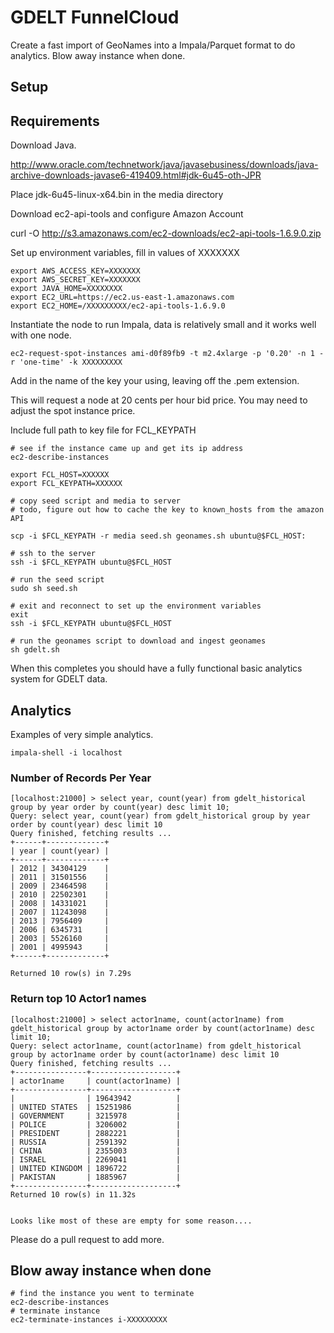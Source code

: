# GDELT FunnelCloud 

Create a fast import of GeoNames into a Impala/Parquet format to do analytics.
Blow away instance when done. 


## Setup 

## Requirements 

Download Java.

http://www.oracle.com/technetwork/java/javasebusiness/downloads/java-archive-downloads-javase6-419409.html#jdk-6u45-oth-JPR

Place jdk-6u45-linux-x64.bin in the media directory  

Download ec2-api-tools and configure Amazon Account 

curl -O http://s3.amazonaws.com/ec2-downloads/ec2-api-tools-1.6.9.0.zip

Set up environment variables, fill in values of XXXXXXX

    export AWS_ACCESS_KEY=XXXXXXX
    export AWS_SECRET_KEY=XXXXXXX
    export JAVA_HOME=XXXXXXXX
    export EC2_URL=https://ec2.us-east-1.amazonaws.com
    export EC2_HOME=/XXXXXXXXX/ec2-api-tools-1.6.9.0


Instantiate the node to run Impala, data is relatively small and it works well with
one node.


    ec2-request-spot-instances ami-d0f89fb9 -t m2.4xlarge -p '0.20' -n 1 -r 'one-time' -k XXXXXXXXX
    
Add in the name of the key your using, leaving off the .pem extension.

This will request a node at 20 cents per hour bid price. You may need to adjust
the spot instance price.


Include full path to key file for FCL_KEYPATH 

    # see if the instance came up and get its ip address
    ec2-describe-instances 
   
    export FCL_HOST=XXXXXX
    export FCL_KEYPATH=XXXXXX   
 
    # copy seed script and media to server
    # todo, figure out how to cache the key to known_hosts from the amazon API

    scp -i $FCL_KEYPATH -r media seed.sh geonames.sh ubuntu@$FCL_HOST:

    # ssh to the server 
    ssh -i $FCL_KEYPATH ubuntu@$FCL_HOST

    # run the seed script
    sudo sh seed.sh 

    # exit and reconnect to set up the environment variables 
    exit 
    ssh -i $FCL_KEYPATH ubuntu@$FCL_HOST

    # run the geonames script to download and ingest geonames 
    sh gdelt.sh 
     

When this completes you should have a fully functional basic analytics system for GDELT data.
 
## Analytics 


Examples of very simple analytics.

    impala-shell -i localhost

### Number of Records Per Year

    [localhost:21000] > select year, count(year) from gdelt_historical group by year order by count(year) desc limit 10;
    Query: select year, count(year) from gdelt_historical group by year order by count(year) desc limit 10
    Query finished, fetching results ...
    +------+-------------+
    | year | count(year) |
    +------+-------------+
    | 2012 | 34304129    |
    | 2011 | 31501556    |
    | 2009 | 23464598    |
    | 2010 | 22502301    |
    | 2008 | 14331021    |
    | 2007 | 11243098    |
    | 2013 | 7956409     |
    | 2006 | 6345731     |
    | 2003 | 5526160     |
    | 2001 | 4995943     |
    +------+-------------+

    Returned 10 row(s) in 7.29s


### Return top 10 Actor1 names 

    [localhost:21000] > select actor1name, count(actor1name) from gdelt_historical group by actor1name order by count(actor1name) desc limit 10;
    Query: select actor1name, count(actor1name) from gdelt_historical group by actor1name order by count(actor1name) desc limit 10
    Query finished, fetching results ...
    +----------------+-------------------+
    | actor1name     | count(actor1name) |
    +----------------+-------------------+
    |                | 19643942          |
    | UNITED STATES  | 15251986          |
    | GOVERNMENT     | 3215978           |
    | POLICE         | 3206002           |
    | PRESIDENT      | 2882221           |
    | RUSSIA         | 2591392           |
    | CHINA          | 2355003           |
    | ISRAEL         | 2269041           |
    | UNITED KINGDOM | 1896722           |
    | PAKISTAN       | 1885967           |
    +----------------+-------------------+
    Returned 10 row(s) in 11.32s

    
    Looks like most of these are empty for some reason....


Please do a pull request to add more. 



## Blow away instance when done 

    # find the instance you went to terminate 
    ec2-describe-instances 
    # terminate instance 
    ec2-terminate-instances i-XXXXXXXXX











